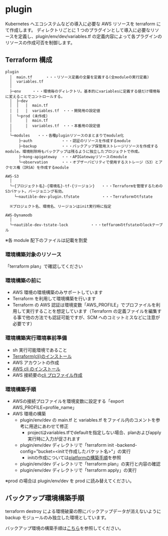 # plugin

Kubernetes へエコシステムなどの導入に必要な AWS リソースを terraform にて作成します。
ディレクトリごとに 1 つのプラグインとして導入に必要なリソースを定義し、plugin/env/dev/variables.tf の定義内容によって各プラグインのリソースの作成可否を制御します。

## Terraform 構成

```text
plugin
  │  main.tf      ・・・リソース定義の全量を定義する(全moduleの実行定義)
  │  variables.tf
  │
  ├─env     ・・・環境毎のディレクトリ。基本的にvariablesに定義する値だけ環境毎に変えることでコントロールする。
  │  ├─dev
  │  │   │  main.tf
  │  │   │  variables.tf　・・・開発用の設定値
  │  └─prod (未作成)
  │      │  main.tf
  │      │  variables.tf　・・・本番用の設定値
  │
  └─modules　　・・・各種pluginリソースのまとまりでmodule化
      ├─auth             ・・・認証のリソースを作成するmodule
      ├─backup           ・・・バックアップ保管用ストレージリソースを作成するmodule。環境削除時もバックアップは残るように独立したプロジェクトで作成。
      ├─kong-apigateway  ・・・APIGatewayリソースのmodule
      └─observation      ・・・オブザーバビリティで使用するストレージ（S3）とアクセス権（IRSA）を作成するmodule

AWS-S3
  │  
  └─{プロジェクト名}-{環境名}-tf-{リージョン}   ・・・Terraformを管理するためのS3バケット。バージョニング有効。
    └─nautible-dev-plugin.tfstate          ・・・Terraformのtfstate

  ※プロジェクト名、環境名、リージョンはinit実行時に指定

AWS-Dynamodb
  │
  └─nautible-dev-tstate-lock          ・・・teffaromのtfstateのlockテーブル
```

※各 module 配下のファイルは記載を割愛

### 環境構築対象のリソース

「terraform plan」で確認してください

### 環境構築の前に

- AWS 環境の環境構築のみサポートしています
- Terraform を利用して環境構築を行います
- Terraform の AWS 認証は環境変数「AWS_PROFILE」でプロファイルを利用して実行することを想定しています（Terraform の定義ファイルを編集する事で他の方法でも認証可能ですが、SCM へのコミットミスなどに注意が必要です）

### 環境構築実行環境事前準備

- sh 実行可能環境であること
- [Terraform(cli)のインストール](https://learn.hashicorp.com/tutorials/terraform/install-cli)
- AWS アカウントの作成
- [AWS cli のインストール](https://docs.aws.amazon.com/ja_jp/cli/latest/userguide/cli-chap-install.html)
- AWS 接続要の[cli プロファイル作成](https://docs.aws.amazon.com/ja_jp/cli/latest/userguide/cli-configure-profiles.html)

### 環境構築手順

- AWSの接続プロファイルを環境変数に設定する「export AWS_PROFILE=profile_name」
- AWS 環境の構築
  - plugin/env/dev の main.tf と variables.tf をファイル内のコメントを参考に用途にあわせて修正
    - projectはvariables.tfでdefaultを指定しない場合、planおよびapply実行時に入力が促されます
  - plugin/env/dev ディレクトリで「terraform init -backend-config="bucket=<initで作成したバケット名>"」の実行
    - initの作成については[platformの構築手順](../platform/README.md)を参照
  - plugin/env/dev ディレクトリで「terraform plan」の実行と内容の確認
  - plugin/env/dev ディレクトリで「terraform apply」の実行

※prod の場合は plugin/env/dev を prod に読み替えてください。

## バックアップ環境構築手順

terraform destroy による環境破棄の際にバックアップデータが消えないように backup モジュールのみ独立した環境としています。

バックアップ環境の構築手順は[こちら](./modules/backup/README.md)を参照してください。
